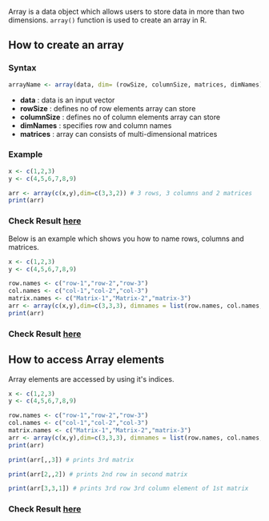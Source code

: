 Array is a data object which allows users to store data in more than two dimensions. `array()` function is used to create an array in R.

## How to create an array

### Syntax

```r
arrayName <- array(data, dim= (rowSize, columnSize, matrices, dimNames))  
```
* **data** : data is an input vector
* **rowSize** : defines no of row elements array can store
* **columnSize** : defines no of column elements array can store
* **dimNames** : specifies row and column names
* **matrices** : array can consists of multi-dimensional matrices

### Example

```r
x <- c(1,2,3)
y <- c(4,5,6,7,8,9)

arr <- array(c(x,y),dim=c(3,3,2)) # 3 rows, 3 columns and 2 matrices
print(arr)
```
### Check Result [here](https://onecompiler.com/r/3vsckfmd3)

Below is an example which shows you how to name rows, columns and matrices.

```r
x <- c(1,2,3)
y <- c(4,5,6,7,8,9)

row.names <- c("row-1","row-2","row-3")
col.names <- c("col-1","col-2","col-3")
matrix.names <- c("Matrix-1","Matrix-2","matrix-3")
arr <- array(c(x,y),dim=c(3,3,3), dimnames = list(row.names, col.names, matrix.names)) # 3 rows, 3 columns and 3 matrices
print(arr)
```
### Check Result [here](https://onecompiler.com/r/3vsckmhr3)

## How to access Array elements

Array elements are accessed by using it's indices.

```r
x <- c(1,2,3)
y <- c(4,5,6,7,8,9)

row.names <- c("row-1","row-2","row-3")
col.names <- c("col-1","col-2","col-3")
matrix.names <- c("Matrix-1","Matrix-2","matrix-3")
arr <- array(c(x,y),dim=c(3,3,3), dimnames = list(row.names, col.names, matrix.names)) # 3 rows, 3 columns and 3 matrices
print(arr)

print(arr[,,3]) # prints 3rd matrix

print(arr[2,,2]) # prints 2nd row in second matrix

print(arr[3,3,1]) # prints 3rd row 3rd column element of 1st matrix
```
### Check Result [here](https://onecompiler.com/r/3vsckzatj)

